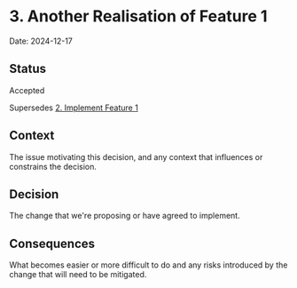 # 3. Another Realisation of Feature 1

Date: 2024-12-17

## Status

Accepted

Supersedes [2. Implement Feature 1](0002-implement-feature-1.md)

## Context

The issue motivating this decision, and any context that influences or constrains the decision.

## Decision

The change that we're proposing or have agreed to implement.

## Consequences

What becomes easier or more difficult to do and any risks introduced by the change that will need to be mitigated.
